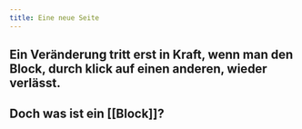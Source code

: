 ```yaml
---
title: Eine neue Seite
---
```


## Ein Veränderung tritt erst in Kraft, wenn man den Block, durch klick auf einen anderen, wieder verlässt.

## Doch was ist ein [[Block]]?
